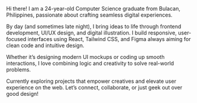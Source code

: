 Hi there! I am a 24-year-old Computer Science graduate from Bulacan, Philippines, passionate about crafting seamless digital experiences.

By day (and sometimes late night), I bring ideas to life through frontend development, UI/UX design, and digital illustration.
I build responsive, user-focused interfaces using React, Tailwind CSS, and Figma always aiming for clean code and intuitive design.

Whether it’s designing modern UI mockups or coding up smooth interactions, I love combining logic and creativity to solve real-world problems.

Currently exploring projects that empower creatives and elevate user experience on the web.
Let’s connect, collaborate, or just geek out over good design!
